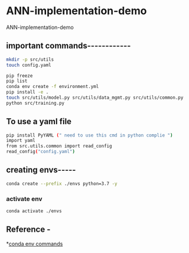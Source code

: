 # ANN-implementation-demo
ANN-implementation-demo

## important commands------------
```bash
mkdir -p src/utils
touch config.yaml

pip freeze
pip list
conda env create -f environment.yml
pip install -e .
touch src/utils/model.py src/utils/data_mgmt.py src/utils/common.py
python src/training.py
```

## To use a yaml file
```bash
pip install PyYAML (" need to use this cmd in python complie ")
import yaml
from src.utils.common import read_config
read_config("config.yaml")
```

## creating envs-----

```bash
conda create --prefix ./envs python=3.7 -y
```
### activate env

```bash
conda activate ./envs
```

## Reference -

*[conda env commands](https://conda.io/projects/conda/en/latest/user-guide/tasks/manage-environments.html#)